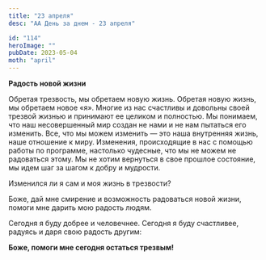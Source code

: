 ```yaml
---
title: "23 апреля"
desc: "АА День за днем - 23 апреля"

id: "114"
heroImage: ""
pubDate: 2023-05-04
moth: "april"
---
```


**Радость новой жизни**

Обретая трезвость, мы обретаем новую жизнь. Обретая новую жизнь, мы обретаем
новое «я». Многие из нас счастливы и довольны своей трезвой жизнью и принимают
ее целиком и полностью. Мы понимаем, что наш несовершенный мир создан не нами
и не нам пытаться его изменить. Все, что мы можем изменить — это наша
внутренняя жизнь, наше отношение к миру. Изменения, происходящие в нас с
помощью работы по программе, настолько чудесные, что мы не можем не радоваться
этому. Мы не хотим вернуться в свое прошлое состояние, мы идем шаг за шагом к
добру и мудрости.

Изменился ли я сам и моя жизнь в трезвости?

Боже, дай мне смирение и возможность радоваться новой жизни, помоги мне дарить
мою радость людям.

Сегодня я буду добрее и человечнее. Сегодня я буду счастливее, радуясь и даря
свою радость другим:

**Боже, помоги мне сегодня остаться трезвым!**
